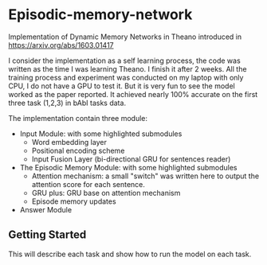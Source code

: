 # Episodic-memory-network
Implementation of Dynamic Memory Networks in Theano introduced in https://arxiv.org/abs/1603.01417

I consider the implementation as a self learning process, the code was written as the time I was learning Theano. I finish it after 2 weeks. All the training process and experiment was conducted on my laptop with only CPU, I do not have a GPU to test it. But it is very fun to see the model worked as the paper reported. It achieved nearly 100% accurate on the first three task (1,2,3) in bAbI tasks data.

The implementation contain three module:
 * Input Module: with some highlighted submodules
	- Word embedding layer
	- Positional encoding scheme
	- Input Fusion Layer (bi-directional GRU for sentences reader)
 * The Episodic Memory Module: with some highlighted submodules
	- Attention mechanism: a small "switch" was written here to output the attention score for each sentence.
	- GRU plus: GRU base on attention mechanism
	- Episode memory updates
 * Answer Module

## Getting Started

This will describe each task and show how to run the model on each task.


